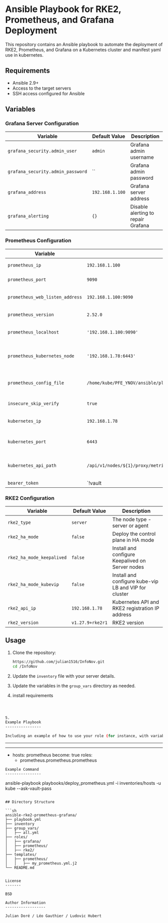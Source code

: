 # Ansible Playbook for RKE2, Prometheus, and Grafana Deployment

This repository contains an Ansible playbook to automate the deployment of RKE2, Prometheus, and Grafana on a Kubernetes cluster and manifest yaml use in kubernetes. 

## Requirements

- Ansible 2.9+
- Access to the target servers
- SSH access configured for Ansible

## Variables

### Grafana Server Configuration

| Variable                | Default Value   | Description                       |
|-------------------------|-----------------|-----------------------------------|
| `grafana_security.admin_user`     | `admin`         | Grafana admin username             |
| `grafana_security.admin_password` | ``          | Grafana admin password             |
| `grafana_address`       | `192.168.1.100` | Grafana server address             |
| `grafana_alerting`      | `{}`            | Disable alerting to repair Grafana |

### Prometheus Configuration

| Variable                       | Default Value                                      | Description                                      |
|--------------------------------|----------------------------------------------------|--------------------------------------------------|
| `prometheus_ip`                | `192.168.1.100`                                    | Prometheus IP address                            |
| `prometheus_port`              | `9090`                                             | Prometheus port                                  |
| `prometheus_web_listen_address`| `192.168.1.100:9090`                               | Prometheus web listen address                    |
| `prometheus_version`           | `2.52.0`                                           | Prometheus version                               |
| `prometheus_localhost`         | `'192.168.1.100:9090'`                             | Prometheus localhost address                     |
| `prometheus_kubernetes_node`   | `'192.168.1.78:6443'`                              | Kubernetes node address for Prometheus           |
| `prometheus_config_file`       | `/home/kube/PFE_YNOV/ansible/playbooks/templates/prometheus/my_prometheus.yml.j2` | Path to Prometheus configuration file template   |
| `insecure_skip_verify`         | `true`                                             | Skip TLS verification                            |
| `kubernetes_ip`                | `192.168.1.78`                                     | Kubernetes API server IP address                 |
| `kubernetes_port`              | `6443`                                             | Kubernetes API server port                       |
| `kubernetes_api_path`          | `/api/v1/nodes/${1}/proxy/metrics/cadvisor`        | Path to Kubernetes cAdvisor metrics              |
| `bearer_token`                 | `!vault | ---`                                     | Kubernetes bearer token for authentication       |

### RKE2 Configuration

| Variable                      | Default Value                  | Description                                         |
|-------------------------------|--------------------------------|-----------------------------------------------------|
| `rke2_type`                   | `server`                       | The node type - server or agent                     |
| `rke2_ha_mode`                | `false`                        | Deploy the control plane in HA mode                 |
| `rke2_ha_mode_keepalived`     | `false`                        | Install and configure Keepalived on Server nodes    |
| `rke2_ha_mode_kubevip`        | `false`                        | Install and configure kube-vip LB and VIP for cluster|
| `rke2_api_ip`                 | `192.168.1.78`                 | Kubernetes API and RKE2 registration IP address     |
| `rke2_version`                | `v1.27.9+rke2r1`               | RKE2 version                                        |

## Usage

1. Clone the repository:

    ```sh
    https://github.com/julian1516/InfoNov.git
    cd /InfoNov
    ```

2. Update the `inventory` file with your server details.

3. Update the variables in the `group_vars` directory as needed.

4. install requirements 

```sh



5. 
Example Playbook
----------------

Including an example of how to use your role (for instance, with variables passed in as parameters) is always nice for users too:

```
  ---
---
- hosts: prometheus
  become: true
  roles:
    - prometheus.prometheus.prometheus
```
Example Command
----------------
```
ansible-playbook playbooks/deploy_prometheus.yml -i inventories/hosts -u kube --ask-vault-pass
```

## Directory Structure

```sh
ansible-rke2-prometheus-grafana/
├── playbook.yml
├── inventory
├── group_vars/
│   ├── all.yml
├── roles/
│   ├── grafana/
│   ├── prometheus/
│   ├── rke2/
├── templates/
│   ├── prometheus/
│   │   ├── my_prometheus.yml.j2
└── README.md


License
-------

BSD

Author Information
------------------

Julian Doré / Léo Gauthier / Ludovic Hubert